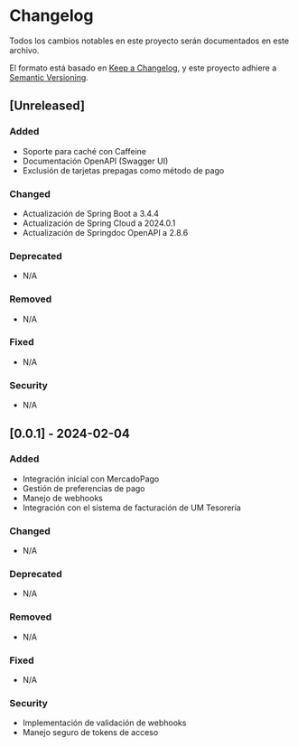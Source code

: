 # Changelog

Todos los cambios notables en este proyecto serán documentados en este archivo.

El formato está basado en [Keep a Changelog](https://keepachangelog.com/es-ES/1.0.0/),
y este proyecto adhiere a [Semantic Versioning](https://semver.org/spec/v2.0.0.html).

## [Unreleased]

### Added
- Soporte para caché con Caffeine
- Documentación OpenAPI (Swagger UI)
- Exclusión de tarjetas prepagas como método de pago

### Changed
- Actualización de Spring Boot a 3.4.4
- Actualización de Spring Cloud a 2024.0.1
- Actualización de Springdoc OpenAPI a 2.8.6

### Deprecated
- N/A

### Removed
- N/A

### Fixed
- N/A

### Security
- N/A

## [0.0.1] - 2024-02-04

### Added
- Integración inicial con MercadoPago
- Gestión de preferencias de pago
- Manejo de webhooks
- Integración con el sistema de facturación de UM Tesorería

### Changed
- N/A

### Deprecated
- N/A

### Removed
- N/A

### Fixed
- N/A

### Security
- Implementación de validación de webhooks
- Manejo seguro de tokens de acceso 